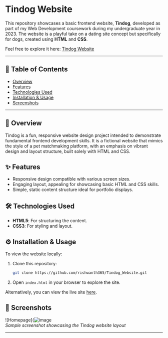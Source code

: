 # Tindog Website

This repository showcases a basic frontend website, **Tindog**, developed as part of my Web Development coursework during my undergraduate year in 2023. The website is a playful take on a dating site concept but specifically for dogs, created using **HTML** and **CSS**. 

Feel free to explore it here: [Tindog Website](https://rishwanth365.github.io/Tindog_Website/)

---

## 📑 Table of Contents
- [Overview](#overview)
- [Features](#features)
- [Technologies Used](#technologies-used)
- [Installation & Usage](#installation--usage)
- [Screenshots](#screenshots)

---

## 📖 Overview
Tindog is a fun, responsive website design project intended to demonstrate fundamental frontend development skills. It is a fictional website that mimics the style of a pet matchmaking platform, with an emphasis on vibrant design and layout structure, built solely with HTML and CSS.

## ✨ Features
- Responsive design compatible with various screen sizes.
- Engaging layout, appealing for showcasing basic HTML and CSS skills.
- Simple, static content structure ideal for portfolio displays.

## 🛠️ Technologies Used
- **HTML5**: For structuring the content.
- **CSS3**: For styling and layout.
  
## ⚙️ Installation & Usage
To view the website locally:
1. Clone this repository:
    ```bash
    git clone https://github.com/rishwanth365/Tindog_Website.git
    ```
2. Open `index.html` in your browser to explore the site.

Alternatively, you can view the live site [here](https://rishwanth365.github.io/Tindog_Website/).

## 📸 Screenshots
![Homepage](![image](https://github.com/user-attachments/assets/5a27bd9f-5bad-4017-8d84-5e375b7740f1/800x400)  
*Sample screenshot showcasing the Tindog website layout*

---
